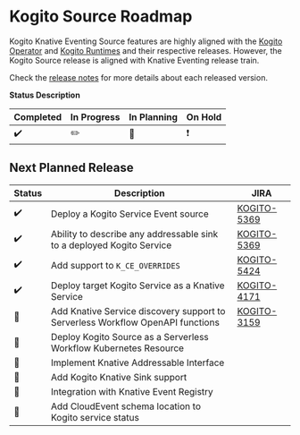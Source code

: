 # Kogito Source Roadmap

Kogito Knative Eventing Source features are highly aligned with
the [Kogito Operator](https://github.com/kiegroup/kogito-operator/)
and [Kogito Runtimes](https://github.com/kiegroup/kogito-runtimes) and their respective releases. However, the Kogito
Source release is aligned with Knative Eventing release train.

Check the [release notes](https://github.com/knative-sandbox/eventing-kogito/releases) for more details about each
released version.

**Status Description**

| Completed | In Progress | In Planning | On Hold |
| --------- | ----------- | ----------- | ------- |
| :heavy_check_mark: | :pencil2: | :triangular_flag_on_post: | :exclamation: |

## Next Planned Release

| Status | Description | JIRA |
| ------ | ----------- | -------- |
| :heavy_check_mark: | Deploy a Kogito Service Event source | [KOGITO-5369](https://issues.redhat.com/browse/KOGITO-5369) |
| :heavy_check_mark: | Ability to describe any addressable sink to a deployed Kogito Service | [KOGITO-5369](https://issues.redhat.com/browse/KOGITO-5369) |
| :heavy_check_mark: | Add support to `K_CE_OVERRIDES` | [KOGITO-5424](https://issues.redhat.com/browse/KOGITO-5424) |
| :heavy_check_mark: | Deploy target Kogito Service as a Knative Service | [KOGITO-4171](https://issues.redhat.com/browse/KOGITO-4171) |
| :triangular_flag_on_post: | Add Knative Service discovery support to Serverless Workflow OpenAPI functions | [KOGITO-3159](https://issues.redhat.com/browse/KOGITO-3159)
| :triangular_flag_on_post: | Deploy Kogito Source as a Serverless Workflow Kubernetes Resource | |
| :triangular_flag_on_post: | Implement Knative Addressable Interface | |
| :triangular_flag_on_post: | Add Kogito Knative Sink support | |
| :triangular_flag_on_post: | Integration with Knative Event Registry | |
| :triangular_flag_on_post: | Add CloudEvent schema location to Kogito service status | |
